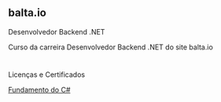 ## balta.io
Desenvolvedor Backend .NET

Curso da carreira Desenvolvedor Backend .NET do site balta.io
#
Licenças e Certificados

<div>
  <a href="https://balta.io/certificados/b43d8721-12ce-487d-928e-2d764025fdca">Fundamento do C#</a>
</div>





